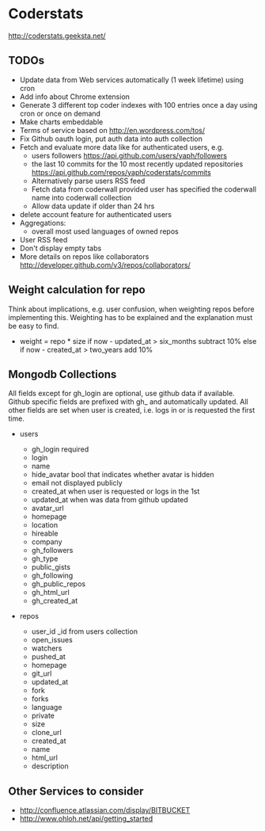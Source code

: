 # Coderstats

http://coderstats.geeksta.net/

## TODOs

* Update data from Web services automatically (1 week lifetime) using cron
* Add info about Chrome extension
* Generate 3 different top coder indexes with 100 entries once a day using cron or once on demand
* Make charts embeddable
* Terms of service based on http://en.wordpress.com/tos/
* Fix Github oauth login, put auth data into auth collection
* Fetch and evaluate more data like for authenticated users, e.g.
    * users followers https://api.github.com/users/yaph/followers
    * the last 10 commits for the 10 most recently updated repositories https://api.github.com/repos/yaph/coderstats/commits
    * Alternatively parse users RSS feed
    * Fetch data from coderwall provided user has specified the coderwall name into coderwall collection
    * Allow data update if older than 24 hrs
* delete account feature for authenticated users
* Aggregations:
    * overall most used languages of owned repos
* User RSS feed
* Don't display empty tabs
* More details on repos like collaborators http://developer.github.com/v3/repos/collaborators/

## Weight calculation for repo

Think about implications, e.g. user confusion, when weighting repos before 
implementing this. Weighting has to be explained and the explanation must be easy
to find.

* weight = repo * size
  if now - updated_at > six_months
    subtract 10%
  else if now - created_at > two_years
    add 10%

## Mongodb Collections

All fields except for gh_login are optional, use github data if available. Github
specific fields are prefixed with gh_ and automatically updated. All other fields
are set when user is created, i.e. logs in or is requested the first time.

* users
    * gh_login required
    * login
    * name
    * hide_avatar       bool that indicates whether avatar is hidden
    * email             not displayed publicly
    * created_at        when user is requested or logs in the 1st
    * updated_at        when was data from github updated
    * avatar_url
    * homepage
    * location
    * hireable
    * company
    * gh_followers
    * gh_type
    * public_gists
    * gh_following
    * gh_public_repos
    * gh_html_url
    * gh_created_at

* repos
    * user_id   _id from users collection
    * open_issues
    * watchers
    * pushed_at
    * homepage
    * git_url
    * updated_at
    * fork
    * forks
    * language
    * private
    * size
    * clone_url
    * created_at
    * name
    * html_url
    * description

## Other Services to consider
* http://confluence.atlassian.com/display/BITBUCKET
* http://www.ohloh.net/api/getting_started

